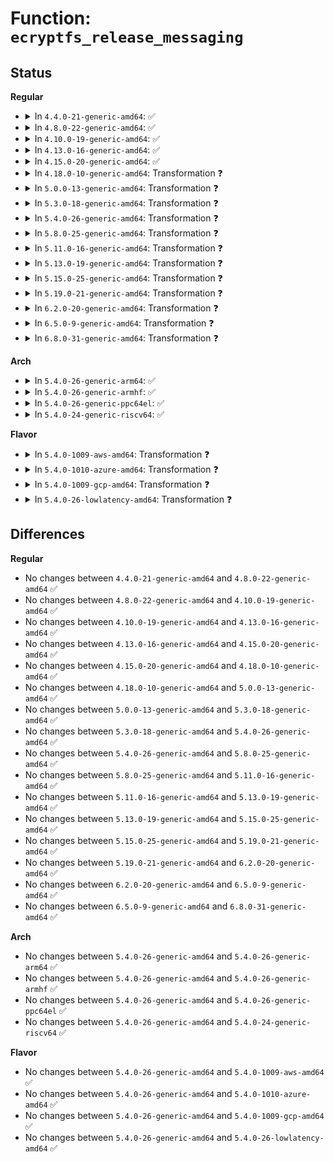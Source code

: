 # Function: <code>ecryptfs_release_messaging</code>

## Status
<b>Regular</b>
<ul>
<li>
<details>
<summary>In <code>4.4.0-21-generic-amd64</code>: ✅</summary>

```c
void ecryptfs_release_messaging()
```

```json
{
  "name": "ecryptfs_release_messaging",
  "collision_type": "Unique Global",
  "inline_type": "No",
  "funcs": [
    {
      "addr": 18446744071582038624,
      "name": "ecryptfs_release_messaging",
      "external": true,
      "loc": "fs/ecryptfs/messaging.c:429",
      "file": "fs/ecryptfs/messaging.c",
      "inline": "seen, unknown",
      "caller_inline": [],
      "caller_func": [
        "fs/ecryptfs/main.c:ecryptfs_exit",
        "fs/ecryptfs/main.c:ecryptfs_init",
        "fs/ecryptfs/messaging.c:ecryptfs_init_messaging"
      ]
    }
  ],
  "symbols": [
    {
      "addr": 18446744071582038624,
      "name": "ecryptfs_release_messaging",
      "section": ".text",
      "bind": "STB_GLOBAL",
      "size": 342
    }
  ]
}
```
</details>
</li>
<li>
<details>
<summary>In <code>4.8.0-22-generic-amd64</code>: ✅</summary>

```c
void ecryptfs_release_messaging()
```

```json
{
  "name": "ecryptfs_release_messaging",
  "collision_type": "Unique Global",
  "inline_type": "No",
  "funcs": [
    {
      "addr": 18446744071582252256,
      "name": "ecryptfs_release_messaging",
      "external": true,
      "loc": "fs/ecryptfs/messaging.c:429",
      "file": "fs/ecryptfs/messaging.c",
      "inline": "seen, unknown",
      "caller_inline": [],
      "caller_func": [
        "fs/ecryptfs/main.c:ecryptfs_exit",
        "fs/ecryptfs/main.c:ecryptfs_init",
        "fs/ecryptfs/messaging.c:ecryptfs_init_messaging"
      ]
    }
  ],
  "symbols": [
    {
      "addr": 18446744071582252256,
      "name": "ecryptfs_release_messaging",
      "section": ".text",
      "bind": "STB_GLOBAL",
      "size": 348
    }
  ]
}
```
</details>
</li>
<li>
<details>
<summary>In <code>4.10.0-19-generic-amd64</code>: ✅</summary>

```c
void ecryptfs_release_messaging()
```

```json
{
  "name": "ecryptfs_release_messaging",
  "collision_type": "Unique Global",
  "inline_type": "No",
  "funcs": [
    {
      "addr": 18446744071582341744,
      "name": "ecryptfs_release_messaging",
      "external": true,
      "loc": "fs/ecryptfs/messaging.c:429",
      "file": "fs/ecryptfs/messaging.c",
      "inline": "seen, unknown",
      "caller_inline": [],
      "caller_func": [
        "fs/ecryptfs/main.c:ecryptfs_exit",
        "fs/ecryptfs/main.c:ecryptfs_init",
        "fs/ecryptfs/messaging.c:ecryptfs_init_messaging"
      ]
    }
  ],
  "symbols": [
    {
      "addr": 18446744071582341744,
      "name": "ecryptfs_release_messaging",
      "section": ".text",
      "bind": "STB_GLOBAL",
      "size": 345
    }
  ]
}
```
</details>
</li>
<li>
<details>
<summary>In <code>4.13.0-16-generic-amd64</code>: ✅</summary>

```c
void ecryptfs_release_messaging()
```

```json
{
  "name": "ecryptfs_release_messaging",
  "collision_type": "Unique Global",
  "inline_type": "No",
  "funcs": [
    {
      "addr": 18446744071582426736,
      "name": "ecryptfs_release_messaging",
      "external": true,
      "loc": "fs/ecryptfs/messaging.c:429",
      "file": "fs/ecryptfs/messaging.c",
      "inline": "seen, unknown",
      "caller_inline": [],
      "caller_func": [
        "fs/ecryptfs/main.c:ecryptfs_exit",
        "fs/ecryptfs/main.c:ecryptfs_init",
        "fs/ecryptfs/messaging.c:ecryptfs_init_messaging"
      ]
    }
  ],
  "symbols": [
    {
      "addr": 18446744071582426736,
      "name": "ecryptfs_release_messaging",
      "section": ".text",
      "bind": "STB_GLOBAL",
      "size": 347
    }
  ]
}
```
</details>
</li>
<li>
<details>
<summary>In <code>4.15.0-20-generic-amd64</code>: ✅</summary>

```c
void ecryptfs_release_messaging()
```

```json
{
  "name": "ecryptfs_release_messaging",
  "collision_type": "Unique Global",
  "inline_type": "No",
  "funcs": [
    {
      "addr": 18446744071582577168,
      "name": "ecryptfs_release_messaging",
      "external": true,
      "loc": "fs/ecryptfs/messaging.c:423",
      "file": "fs/ecryptfs/messaging.c",
      "inline": "seen, unknown",
      "caller_inline": [],
      "caller_func": [
        "fs/ecryptfs/main.c:ecryptfs_exit",
        "fs/ecryptfs/main.c:ecryptfs_init",
        "fs/ecryptfs/messaging.c:ecryptfs_init_messaging"
      ]
    }
  ],
  "symbols": [
    {
      "addr": 18446744071582577168,
      "name": "ecryptfs_release_messaging",
      "section": ".text",
      "bind": "STB_GLOBAL",
      "size": 350
    }
  ]
}
```
</details>
</li>
<li>
<details>
<summary>In <code>4.18.0-10-generic-amd64</code>: Transformation ❓</summary>

```c
void ecryptfs_release_messaging()
```

```json
{
  "name": "ecryptfs_release_messaging",
  "collision_type": "Unique Global",
  "inline_type": "No",
  "funcs": [
    {
      "addr": 0,
      "name": "ecryptfs_release_messaging",
      "external": true,
      "loc": "fs/ecryptfs/messaging.c:423",
      "file": "fs/ecryptfs/messaging.c",
      "inline": "seen, unknown",
      "caller_inline": [],
      "caller_func": [
        "fs/ecryptfs/main.c:ecryptfs_exit",
        "fs/ecryptfs/main.c:ecryptfs_init",
        "fs/ecryptfs/messaging.c:ecryptfs_init_messaging"
      ]
    }
  ],
  "symbols": [
    {
      "addr": 18446744071582770199,
      "name": "ecryptfs_release_messaging.cold.9",
      "section": ".text",
      "bind": "STB_LOCAL",
      "size": 22
    },
    {
      "addr": 18446744071582769584,
      "name": "ecryptfs_release_messaging",
      "section": ".text",
      "bind": "STB_GLOBAL",
      "size": 336
    }
  ]
}
```
</details>
</li>
<li>
<details>
<summary>In <code>5.0.0-13-generic-amd64</code>: Transformation ❓</summary>

```c
void ecryptfs_release_messaging()
```

```json
{
  "name": "ecryptfs_release_messaging",
  "collision_type": "Unique Global",
  "inline_type": "No",
  "funcs": [
    {
      "addr": 0,
      "name": "ecryptfs_release_messaging",
      "external": true,
      "loc": "fs/ecryptfs/messaging.c:423",
      "file": "fs/ecryptfs/messaging.c",
      "inline": "seen, unknown",
      "caller_inline": [],
      "caller_func": [
        "fs/ecryptfs/main.c:ecryptfs_exit",
        "fs/ecryptfs/main.c:ecryptfs_init",
        "fs/ecryptfs/messaging.c:ecryptfs_init_messaging"
      ]
    }
  ],
  "symbols": [
    {
      "addr": 18446744071582874199,
      "name": "ecryptfs_release_messaging.cold.8",
      "section": ".text",
      "bind": "STB_LOCAL",
      "size": 22
    },
    {
      "addr": 18446744071582873584,
      "name": "ecryptfs_release_messaging",
      "section": ".text",
      "bind": "STB_GLOBAL",
      "size": 336
    }
  ]
}
```
</details>
</li>
<li>
<details>
<summary>In <code>5.3.0-18-generic-amd64</code>: Transformation ❓</summary>

```c
void ecryptfs_release_messaging()
```

```json
{
  "name": "ecryptfs_release_messaging",
  "collision_type": "Unique Global",
  "inline_type": "No",
  "funcs": [
    {
      "addr": 0,
      "name": "ecryptfs_release_messaging",
      "external": true,
      "loc": "fs/ecryptfs/messaging.c:410",
      "file": "fs/ecryptfs/messaging.c",
      "inline": "seen, unknown",
      "caller_inline": [],
      "caller_func": [
        "fs/ecryptfs/main.c:ecryptfs_exit",
        "fs/ecryptfs/main.c:ecryptfs_init",
        "fs/ecryptfs/messaging.c:ecryptfs_init_messaging"
      ]
    }
  ],
  "symbols": [
    {
      "addr": 18446744071583048631,
      "name": "ecryptfs_release_messaging.cold",
      "section": ".text",
      "bind": "STB_LOCAL",
      "size": 26
    },
    {
      "addr": 18446744071583048000,
      "name": "ecryptfs_release_messaging",
      "section": ".text",
      "bind": "STB_GLOBAL",
      "size": 330
    }
  ]
}
```
</details>
</li>
<li>
<details>
<summary>In <code>5.4.0-26-generic-amd64</code>: Transformation ❓</summary>

```c
void ecryptfs_release_messaging()
```

```json
{
  "name": "ecryptfs_release_messaging",
  "collision_type": "Unique Global",
  "inline_type": "No",
  "funcs": [
    {
      "addr": 0,
      "name": "ecryptfs_release_messaging",
      "external": true,
      "loc": "fs/ecryptfs/messaging.c:411",
      "file": "fs/ecryptfs/messaging.c",
      "inline": "seen, unknown",
      "caller_inline": [],
      "caller_func": [
        "fs/ecryptfs/main.c:ecryptfs_exit",
        "fs/ecryptfs/main.c:ecryptfs_init",
        "fs/ecryptfs/messaging.c:ecryptfs_init_messaging"
      ]
    }
  ],
  "symbols": [
    {
      "addr": 18446744071583154855,
      "name": "ecryptfs_release_messaging.cold",
      "section": ".text",
      "bind": "STB_LOCAL",
      "size": 26
    },
    {
      "addr": 18446744071583154224,
      "name": "ecryptfs_release_messaging",
      "section": ".text",
      "bind": "STB_GLOBAL",
      "size": 330
    }
  ]
}
```
</details>
</li>
<li>
<details>
<summary>In <code>5.8.0-25-generic-amd64</code>: Transformation ❓</summary>

```c
void ecryptfs_release_messaging()
```

```json
{
  "name": "ecryptfs_release_messaging",
  "collision_type": "Unique Global",
  "inline_type": "No",
  "funcs": [
    {
      "addr": 0,
      "name": "ecryptfs_release_messaging",
      "external": true,
      "loc": "fs/ecryptfs/messaging.c:411",
      "file": "fs/ecryptfs/messaging.c",
      "inline": "seen, unknown",
      "caller_inline": [],
      "caller_func": [
        "fs/ecryptfs/main.c:ecryptfs_exit",
        "fs/ecryptfs/main.c:ecryptfs_init",
        "fs/ecryptfs/messaging.c:ecryptfs_init_messaging"
      ]
    }
  ],
  "symbols": [
    {
      "addr": 18446744071583477300,
      "name": "ecryptfs_release_messaging.cold",
      "section": ".text",
      "bind": "STB_LOCAL",
      "size": 26
    },
    {
      "addr": 18446744071583476672,
      "name": "ecryptfs_release_messaging",
      "section": ".text",
      "bind": "STB_GLOBAL",
      "size": 327
    }
  ]
}
```
</details>
</li>
<li>
<details>
<summary>In <code>5.11.0-16-generic-amd64</code>: Transformation ❓</summary>

```c
void ecryptfs_release_messaging()
```

```json
{
  "name": "ecryptfs_release_messaging",
  "collision_type": "Unique Global",
  "inline_type": "No",
  "funcs": [
    {
      "addr": 0,
      "name": "ecryptfs_release_messaging",
      "external": true,
      "loc": "fs/ecryptfs/messaging.c:411",
      "file": "fs/ecryptfs/messaging.c",
      "inline": "seen, unknown",
      "caller_inline": [],
      "caller_func": [
        "fs/ecryptfs/main.c:ecryptfs_exit",
        "fs/ecryptfs/main.c:ecryptfs_init",
        "fs/ecryptfs/messaging.c:ecryptfs_init_messaging"
      ]
    }
  ],
  "symbols": [
    {
      "addr": 18446744071591359810,
      "name": "ecryptfs_release_messaging.cold",
      "section": ".text",
      "bind": "STB_LOCAL",
      "size": 26
    },
    {
      "addr": 18446744071583585840,
      "name": "ecryptfs_release_messaging",
      "section": ".text",
      "bind": "STB_GLOBAL",
      "size": 327
    }
  ]
}
```
</details>
</li>
<li>
<details>
<summary>In <code>5.13.0-19-generic-amd64</code>: Transformation ❓</summary>

```c
void ecryptfs_release_messaging()
```

```json
{
  "name": "ecryptfs_release_messaging",
  "collision_type": "Unique Global",
  "inline_type": "No",
  "funcs": [
    {
      "addr": 0,
      "name": "ecryptfs_release_messaging",
      "external": true,
      "loc": "fs/ecryptfs/messaging.c:411",
      "file": "fs/ecryptfs/messaging.c",
      "inline": "seen, unknown",
      "caller_inline": [],
      "caller_func": [
        "fs/ecryptfs/main.c:ecryptfs_exit",
        "fs/ecryptfs/main.c:ecryptfs_init",
        "fs/ecryptfs/messaging.c:ecryptfs_init_messaging"
      ]
    }
  ],
  "symbols": [
    {
      "addr": 18446744071591302631,
      "name": "ecryptfs_release_messaging.cold",
      "section": ".text",
      "bind": "STB_LOCAL",
      "size": 26
    },
    {
      "addr": 18446744071583608992,
      "name": "ecryptfs_release_messaging",
      "section": ".text",
      "bind": "STB_GLOBAL",
      "size": 327
    }
  ]
}
```
</details>
</li>
<li>
<details>
<summary>In <code>5.15.0-25-generic-amd64</code>: Transformation ❓</summary>

```c
void ecryptfs_release_messaging()
```

```json
{
  "name": "ecryptfs_release_messaging",
  "collision_type": "Unique Global",
  "inline_type": "No",
  "funcs": [
    {
      "addr": 0,
      "name": "ecryptfs_release_messaging",
      "external": true,
      "loc": "fs/ecryptfs/messaging.c:411",
      "file": "fs/ecryptfs/messaging.c",
      "inline": "seen, unknown",
      "caller_inline": [],
      "caller_func": [
        "fs/ecryptfs/main.c:ecryptfs_exit",
        "fs/ecryptfs/main.c:ecryptfs_init",
        "fs/ecryptfs/messaging.c:ecryptfs_init_messaging"
      ]
    }
  ],
  "symbols": [
    {
      "addr": 18446744071592287686,
      "name": "ecryptfs_release_messaging.cold",
      "section": ".text",
      "bind": "STB_LOCAL",
      "size": 57
    },
    {
      "addr": 18446744071583967456,
      "name": "ecryptfs_release_messaging",
      "section": ".text",
      "bind": "STB_GLOBAL",
      "size": 315
    }
  ]
}
```
</details>
</li>
<li>
<details>
<summary>In <code>5.19.0-21-generic-amd64</code>: Transformation ❓</summary>

```c
void ecryptfs_release_messaging()
```

```json
{
  "name": "ecryptfs_release_messaging",
  "collision_type": "Unique Global",
  "inline_type": "No",
  "funcs": [
    {
      "addr": 0,
      "name": "ecryptfs_release_messaging",
      "external": true,
      "loc": "fs/ecryptfs/messaging.c:411",
      "file": "fs/ecryptfs/messaging.c",
      "inline": "seen, unknown",
      "caller_inline": [],
      "caller_func": [
        "fs/ecryptfs/main.c:ecryptfs_exit",
        "fs/ecryptfs/main.c:ecryptfs_init",
        "fs/ecryptfs/messaging.c:ecryptfs_init_messaging"
      ]
    }
  ],
  "symbols": [
    {
      "addr": 18446744071594069750,
      "name": "ecryptfs_release_messaging.cold",
      "section": ".text",
      "bind": "STB_LOCAL",
      "size": 57
    },
    {
      "addr": 18446744071584549808,
      "name": "ecryptfs_release_messaging",
      "section": ".text",
      "bind": "STB_GLOBAL",
      "size": 327
    }
  ]
}
```
</details>
</li>
<li>
<details>
<summary>In <code>6.2.0-20-generic-amd64</code>: Transformation ❓</summary>

```c
void ecryptfs_release_messaging()
```

```json
{
  "name": "ecryptfs_release_messaging",
  "collision_type": "Unique Global",
  "inline_type": "No",
  "funcs": [
    {
      "addr": 0,
      "name": "ecryptfs_release_messaging",
      "external": true,
      "loc": "fs/ecryptfs/messaging.c:411",
      "file": "fs/ecryptfs/messaging.c",
      "inline": "seen, unknown",
      "caller_inline": [],
      "caller_func": [
        "fs/ecryptfs/main.c:ecryptfs_exit",
        "fs/ecryptfs/main.c:ecryptfs_init",
        "fs/ecryptfs/messaging.c:ecryptfs_init_messaging"
      ]
    }
  ],
  "symbols": [
    {
      "addr": 18446744071596090788,
      "name": "ecryptfs_release_messaging.cold",
      "section": ".text",
      "bind": "STB_LOCAL",
      "size": 31
    },
    {
      "addr": 18446744071585225840,
      "name": "ecryptfs_release_messaging",
      "section": ".text",
      "bind": "STB_GLOBAL",
      "size": 349
    }
  ]
}
```
</details>
</li>
<li>
<details>
<summary>In <code>6.5.0-9-generic-amd64</code>: Transformation ❓</summary>

```c
void ecryptfs_release_messaging()
```

```json
{
  "name": "ecryptfs_release_messaging",
  "collision_type": "Unique Global",
  "inline_type": "No",
  "funcs": [
    {
      "addr": 0,
      "name": "ecryptfs_release_messaging",
      "external": true,
      "loc": "fs/ecryptfs/messaging.c:411",
      "file": "fs/ecryptfs/messaging.c",
      "inline": "seen, unknown",
      "caller_inline": [],
      "caller_func": [
        "fs/ecryptfs/main.c:ecryptfs_exit",
        "fs/ecryptfs/main.c:ecryptfs_init",
        "fs/ecryptfs/messaging.c:ecryptfs_init_messaging"
      ]
    }
  ],
  "symbols": [
    {
      "addr": 18446744071596614184,
      "name": "ecryptfs_release_messaging.cold",
      "section": ".text",
      "bind": "STB_LOCAL",
      "size": 31
    },
    {
      "addr": 18446744071585455360,
      "name": "ecryptfs_release_messaging",
      "section": ".text",
      "bind": "STB_GLOBAL",
      "size": 349
    }
  ]
}
```
</details>
</li>
<li>
<details>
<summary>In <code>6.8.0-31-generic-amd64</code>: Transformation ❓</summary>

```c
void ecryptfs_release_messaging()
```

```json
{
  "name": "ecryptfs_release_messaging",
  "collision_type": "Unique Global",
  "inline_type": "No",
  "funcs": [
    {
      "addr": 0,
      "name": "ecryptfs_release_messaging",
      "external": true,
      "loc": "fs/ecryptfs/messaging.c:411",
      "file": "fs/ecryptfs/messaging.c",
      "inline": "seen, unknown",
      "caller_inline": [],
      "caller_func": [
        "fs/ecryptfs/main.c:ecryptfs_exit",
        "fs/ecryptfs/main.c:ecryptfs_init",
        "fs/ecryptfs/messaging.c:ecryptfs_init_messaging"
      ]
    }
  ],
  "symbols": [
    {
      "addr": 18446744071597520137,
      "name": "ecryptfs_release_messaging.cold",
      "section": ".text",
      "bind": "STB_LOCAL",
      "size": 31
    },
    {
      "addr": 18446744071585690208,
      "name": "ecryptfs_release_messaging",
      "section": ".text",
      "bind": "STB_GLOBAL",
      "size": 349
    }
  ]
}
```
</details>
</li>
</ul>
<b>Arch</b>
<ul>
<li>
<details>
<summary>In <code>5.4.0-26-generic-arm64</code>: ✅</summary>

```c
void ecryptfs_release_messaging()
```

```json
{
  "name": "ecryptfs_release_messaging",
  "collision_type": "Unique Global",
  "inline_type": "No",
  "funcs": [
    {
      "addr": 18446603336494863960,
      "name": "ecryptfs_release_messaging",
      "external": true,
      "loc": "fs/ecryptfs/messaging.c:411",
      "file": "fs/ecryptfs/messaging.c",
      "inline": "seen, unknown",
      "caller_inline": [],
      "caller_func": [
        "fs/ecryptfs/main.c:ecryptfs_exit",
        "fs/ecryptfs/main.c:ecryptfs_init",
        "fs/ecryptfs/messaging.c:ecryptfs_init_messaging"
      ]
    }
  ],
  "symbols": [
    {
      "addr": 18446603336494863960,
      "name": "ecryptfs_release_messaging",
      "section": ".text",
      "bind": "STB_GLOBAL",
      "size": 360
    }
  ]
}
```
</details>
</li>
<li>
<details>
<summary>In <code>5.4.0-26-generic-armhf</code>: ✅</summary>

```c
void ecryptfs_release_messaging()
```

```json
{
  "name": "ecryptfs_release_messaging",
  "collision_type": "Unique Global",
  "inline_type": "No",
  "funcs": [
    {
      "addr": 3228281916,
      "name": "ecryptfs_release_messaging",
      "external": true,
      "loc": "fs/ecryptfs/messaging.c:411",
      "file": "fs/ecryptfs/messaging.c",
      "inline": "seen, unknown",
      "caller_inline": [],
      "caller_func": [
        "fs/ecryptfs/main.c:ecryptfs_exit",
        "fs/ecryptfs/main.c:ecryptfs_init",
        "fs/ecryptfs/messaging.c:ecryptfs_init_messaging"
      ]
    }
  ],
  "symbols": [
    {
      "addr": 3228281916,
      "name": "ecryptfs_release_messaging",
      "section": ".text",
      "bind": "STB_GLOBAL",
      "size": 356
    }
  ]
}
```
</details>
</li>
<li>
<details>
<summary>In <code>5.4.0-26-generic-ppc64el</code>: ✅</summary>

```c
void ecryptfs_release_messaging()
```

```json
{
  "name": "ecryptfs_release_messaging",
  "collision_type": "Unique Global",
  "inline_type": "No",
  "funcs": [
    {
      "addr": 13835058055288719984,
      "name": "ecryptfs_release_messaging",
      "external": true,
      "loc": "fs/ecryptfs/messaging.c:411",
      "file": "fs/ecryptfs/messaging.c",
      "inline": "seen, unknown",
      "caller_inline": [],
      "caller_func": [
        "fs/ecryptfs/main.c:ecryptfs_exit",
        "fs/ecryptfs/main.c:ecryptfs_init",
        "fs/ecryptfs/messaging.c:ecryptfs_init_messaging"
      ]
    }
  ],
  "symbols": [
    {
      "addr": 13835058055288719984,
      "name": "ecryptfs_release_messaging",
      "section": ".text",
      "bind": "STB_GLOBAL",
      "size": 540
    }
  ]
}
```
</details>
</li>
<li>
<details>
<summary>In <code>5.4.0-24-generic-riscv64</code>: ✅</summary>

```c
void ecryptfs_release_messaging()
```

```json
{
  "name": "ecryptfs_release_messaging",
  "collision_type": "Unique Global",
  "inline_type": "No",
  "funcs": [
    {
      "addr": 18446743936274185370,
      "name": "ecryptfs_release_messaging",
      "external": true,
      "loc": "fs/ecryptfs/messaging.c:411",
      "file": "fs/ecryptfs/messaging.c",
      "inline": "seen, unknown",
      "caller_inline": [],
      "caller_func": [
        "fs/ecryptfs/main.c:ecryptfs_exit",
        "fs/ecryptfs/main.c:ecryptfs_init",
        "fs/ecryptfs/messaging.c:ecryptfs_init_messaging"
      ]
    }
  ],
  "symbols": [
    {
      "addr": 18446743936274185370,
      "name": "ecryptfs_release_messaging",
      "section": ".text",
      "bind": "STB_GLOBAL",
      "size": 380
    }
  ]
}
```
</details>
</li>
</ul>
<b>Flavor</b>
<ul>
<li>
<details>
<summary>In <code>5.4.0-1009-aws-amd64</code>: Transformation ❓</summary>

```c
void ecryptfs_release_messaging()
```

```json
{
  "name": "ecryptfs_release_messaging",
  "collision_type": "Unique Global",
  "inline_type": "No",
  "funcs": [
    {
      "addr": 0,
      "name": "ecryptfs_release_messaging",
      "external": true,
      "loc": "fs/ecryptfs/messaging.c:411",
      "file": "fs/ecryptfs/messaging.c",
      "inline": "seen, unknown",
      "caller_inline": [],
      "caller_func": [
        "fs/ecryptfs/main.c:ecryptfs_exit",
        "fs/ecryptfs/main.c:ecryptfs_init",
        "fs/ecryptfs/messaging.c:ecryptfs_init_messaging"
      ]
    }
  ],
  "symbols": [
    {
      "addr": 18446744071583123591,
      "name": "ecryptfs_release_messaging.cold",
      "section": ".text",
      "bind": "STB_LOCAL",
      "size": 26
    },
    {
      "addr": 18446744071583122960,
      "name": "ecryptfs_release_messaging",
      "section": ".text",
      "bind": "STB_GLOBAL",
      "size": 330
    }
  ]
}
```
</details>
</li>
<li>
<details>
<summary>In <code>5.4.0-1010-azure-amd64</code>: Transformation ❓</summary>

```c
void ecryptfs_release_messaging()
```

```json
{
  "name": "ecryptfs_release_messaging",
  "collision_type": "Unique Global",
  "inline_type": "No",
  "funcs": [
    {
      "addr": 0,
      "name": "ecryptfs_release_messaging",
      "external": true,
      "loc": "fs/ecryptfs/messaging.c:411",
      "file": "fs/ecryptfs/messaging.c",
      "inline": "seen, unknown",
      "caller_inline": [],
      "caller_func": [
        "fs/ecryptfs/main.c:ecryptfs_exit",
        "fs/ecryptfs/main.c:ecryptfs_init",
        "fs/ecryptfs/messaging.c:ecryptfs_init_messaging"
      ]
    }
  ],
  "symbols": [
    {
      "addr": 18446744071583060743,
      "name": "ecryptfs_release_messaging.cold",
      "section": ".text",
      "bind": "STB_LOCAL",
      "size": 26
    },
    {
      "addr": 18446744071583060112,
      "name": "ecryptfs_release_messaging",
      "section": ".text",
      "bind": "STB_GLOBAL",
      "size": 330
    }
  ]
}
```
</details>
</li>
<li>
<details>
<summary>In <code>5.4.0-1009-gcp-amd64</code>: Transformation ❓</summary>

```c
void ecryptfs_release_messaging()
```

```json
{
  "name": "ecryptfs_release_messaging",
  "collision_type": "Unique Global",
  "inline_type": "No",
  "funcs": [
    {
      "addr": 0,
      "name": "ecryptfs_release_messaging",
      "external": true,
      "loc": "fs/ecryptfs/messaging.c:411",
      "file": "fs/ecryptfs/messaging.c",
      "inline": "seen, unknown",
      "caller_inline": [],
      "caller_func": [
        "fs/ecryptfs/main.c:ecryptfs_exit",
        "fs/ecryptfs/main.c:ecryptfs_init",
        "fs/ecryptfs/messaging.c:ecryptfs_init_messaging"
      ]
    }
  ],
  "symbols": [
    {
      "addr": 18446744071583112199,
      "name": "ecryptfs_release_messaging.cold",
      "section": ".text",
      "bind": "STB_LOCAL",
      "size": 26
    },
    {
      "addr": 18446744071583111568,
      "name": "ecryptfs_release_messaging",
      "section": ".text",
      "bind": "STB_GLOBAL",
      "size": 330
    }
  ]
}
```
</details>
</li>
<li>
<details>
<summary>In <code>5.4.0-26-lowlatency-amd64</code>: Transformation ❓</summary>

```c
void ecryptfs_release_messaging()
```

```json
{
  "name": "ecryptfs_release_messaging",
  "collision_type": "Unique Global",
  "inline_type": "No",
  "funcs": [
    {
      "addr": 0,
      "name": "ecryptfs_release_messaging",
      "external": true,
      "loc": "fs/ecryptfs/messaging.c:411",
      "file": "fs/ecryptfs/messaging.c",
      "inline": "seen, unknown",
      "caller_inline": [],
      "caller_func": [
        "fs/ecryptfs/main.c:ecryptfs_exit",
        "fs/ecryptfs/main.c:ecryptfs_init",
        "fs/ecryptfs/messaging.c:ecryptfs_init_messaging"
      ]
    }
  ],
  "symbols": [
    {
      "addr": 18446744071583201399,
      "name": "ecryptfs_release_messaging.cold",
      "section": ".text",
      "bind": "STB_LOCAL",
      "size": 26
    },
    {
      "addr": 18446744071583200768,
      "name": "ecryptfs_release_messaging",
      "section": ".text",
      "bind": "STB_GLOBAL",
      "size": 330
    }
  ]
}
```
</details>
</li>
</ul>

## Differences
<b>Regular</b>
<ul>
<li>
No changes between <code>4.4.0-21-generic-amd64</code> and <code>4.8.0-22-generic-amd64</code> ✅
</li>
<li>
No changes between <code>4.8.0-22-generic-amd64</code> and <code>4.10.0-19-generic-amd64</code> ✅
</li>
<li>
No changes between <code>4.10.0-19-generic-amd64</code> and <code>4.13.0-16-generic-amd64</code> ✅
</li>
<li>
No changes between <code>4.13.0-16-generic-amd64</code> and <code>4.15.0-20-generic-amd64</code> ✅
</li>
<li>
No changes between <code>4.15.0-20-generic-amd64</code> and <code>4.18.0-10-generic-amd64</code> ✅
</li>
<li>
No changes between <code>4.18.0-10-generic-amd64</code> and <code>5.0.0-13-generic-amd64</code> ✅
</li>
<li>
No changes between <code>5.0.0-13-generic-amd64</code> and <code>5.3.0-18-generic-amd64</code> ✅
</li>
<li>
No changes between <code>5.3.0-18-generic-amd64</code> and <code>5.4.0-26-generic-amd64</code> ✅
</li>
<li>
No changes between <code>5.4.0-26-generic-amd64</code> and <code>5.8.0-25-generic-amd64</code> ✅
</li>
<li>
No changes between <code>5.8.0-25-generic-amd64</code> and <code>5.11.0-16-generic-amd64</code> ✅
</li>
<li>
No changes between <code>5.11.0-16-generic-amd64</code> and <code>5.13.0-19-generic-amd64</code> ✅
</li>
<li>
No changes between <code>5.13.0-19-generic-amd64</code> and <code>5.15.0-25-generic-amd64</code> ✅
</li>
<li>
No changes between <code>5.15.0-25-generic-amd64</code> and <code>5.19.0-21-generic-amd64</code> ✅
</li>
<li>
No changes between <code>5.19.0-21-generic-amd64</code> and <code>6.2.0-20-generic-amd64</code> ✅
</li>
<li>
No changes between <code>6.2.0-20-generic-amd64</code> and <code>6.5.0-9-generic-amd64</code> ✅
</li>
<li>
No changes between <code>6.5.0-9-generic-amd64</code> and <code>6.8.0-31-generic-amd64</code> ✅
</li>
</ul>
<b>Arch</b>
<ul>
<li>
No changes between <code>5.4.0-26-generic-amd64</code> and <code>5.4.0-26-generic-arm64</code> ✅
</li>
<li>
No changes between <code>5.4.0-26-generic-amd64</code> and <code>5.4.0-26-generic-armhf</code> ✅
</li>
<li>
No changes between <code>5.4.0-26-generic-amd64</code> and <code>5.4.0-26-generic-ppc64el</code> ✅
</li>
<li>
No changes between <code>5.4.0-26-generic-amd64</code> and <code>5.4.0-24-generic-riscv64</code> ✅
</li>
</ul>
<b>Flavor</b>
<ul>
<li>
No changes between <code>5.4.0-26-generic-amd64</code> and <code>5.4.0-1009-aws-amd64</code> ✅
</li>
<li>
No changes between <code>5.4.0-26-generic-amd64</code> and <code>5.4.0-1010-azure-amd64</code> ✅
</li>
<li>
No changes between <code>5.4.0-26-generic-amd64</code> and <code>5.4.0-1009-gcp-amd64</code> ✅
</li>
<li>
No changes between <code>5.4.0-26-generic-amd64</code> and <code>5.4.0-26-lowlatency-amd64</code> ✅
</li>
</ul>
